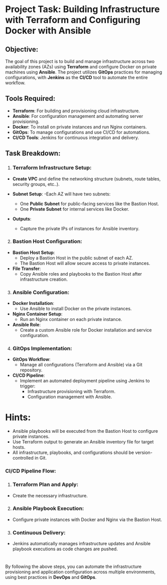 # Project Task: Building Infrastructure with Terraform and Configuring Docker with Ansible
## Objective:
The goal of this project is to build and manage infrastructure across two availability zones (AZs) using __Terraform__ and configure Docker on private machines using **Ansible**. The project utilizes **GitOps** practices for managing configurations, with **Jenkins** as the **CI/CD** tool to automate the entire workflow.
## Tools Required:
- __Terraform__: For building and provisioning cloud infrastructure.
- **Ansible**: For configuration management and automating server provisioning.
- **Docker**: To install on private instances and run Nginx containers.
- **GitOps**: To manage configurations and use CI/CD for automations.
- **CI/CD Tools**: Jenkins for continuous integration and delivery.
## Task Breakdown:
1. ### Terraform Infrastructure Setup:
- **Create VPC** and define the networking structure (subnets, route tables, security groups, etc..).
- **Subnet Setup**:
  -Each AZ will have two subnets:
    - One **Public Subnet** for public-facing services like the Bastion Host.
    - One **Private Subnet** for internal services like Docker.
      
- **Outputs**:
  - Capture the private IPs of instances for Ansible inventory.
2. ### Bastion Host Configuration:
- **Bastion Host Setup**:
  - Deploy a Bastion Host in the public subnet of each AZ.
  - The Bastion Host will allow secure access to private instances.
- **File Transfer**:
  - Copy Ansible roles and playbooks to the Bastion Host after infrastructure creation.
3. ### Ansible Configuration:
  - **Docker Installation**:
    - Use Ansible to install Docker on the private instances.
  - **Nginx Container Setup**:
    - Run an Nginx container on each private instance.
  - **Ansible Role**:
    - Create a custom Ansible role for Docker installation and service configuration.
4. ###  GitOps Implementation:
  - **GitOps Workflow**:
    - Manage all configurations (Terraform and Ansible) via a Git repository.
  - **CI/CD Pipeline**:
    - Implement an automated deployment pipeline using Jenkins to trigger:
      - Infrastructure provisioning with Terraform.
      - Configuration management with Ansible.
# Hints:
- Ansible playbooks will be executed from the Bastion Host to configure private instances.
- Use Terraform output to generate an Ansible inventory file for target hosts.
- All infrastructure, playbooks, and configurations should be version-controlled in Git.
### CI/CD Pipeline Flow:
1. ### Terraform Plan and Apply:
  - Create the necessary infrastructure.
2. ### Ansible Playbook Execution:
  - Configure private instances with Docker and Nginx via the Bastion Host.
3. ### Continuous Delivery:
  - Jenkins automatically manages infrastructure updates and Ansible playbook executions as code changes are pushed.

#
    
By following the above steps, you can automate the infrastructure provisioning and application configuration across multiple environments, using best practices in **DevOps** and **GitOps**.



